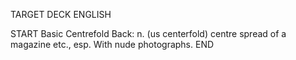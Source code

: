 TARGET DECK
ENGLISH

START
Basic
Centrefold
Back: n. (us centerfold) centre spread of a magazine etc., esp. With nude photographs.
END

